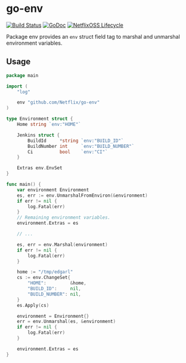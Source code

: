 # go-env

[![Build Status](https://travis-ci.org/Netflix/go-env.svg?branch=master)](https://travis-ci.org/Netflix/go-env)
[![GoDoc](https://godoc.org/github.com/Netflix/go-env?status.svg)](https://godoc.org/github.com/Netflix/go-env)
[![NetflixOSS Lifecycle](https://img.shields.io/osslifecycle/Netflix/go-expect.svg)]()


Package env provides an `env` struct field tag to marshal and unmarshal environment variables.

## Usage

```go
package main

import (
	"log"

	env "github.com/Netflix/go-env"
)

type Environment struct {
	Home string `env:"HOME"`

	Jenkins struct {
		BuildId     *string `env:"BUILD_ID"`
		BuildNumber int     `env:"BUILD_NUMBER"`
		Ci          bool    `env:"CI"`
	}

	Extras env.EnvSet
}

func main() {
	var environment Environment
	es, err := env.UnmarshalFromEnviron(&environment)
	if err != nil {
		log.Fatal(err)
	}
	// Remaining environment variables.
	environment.Extras = es

	// ...

	es, err = env.Marshal(environment)
	if err != nil {
		log.Fatal(err)
	}

	home := "/tmp/edgarl"
	cs := env.ChangeSet{
		"HOME":         &home,
		"BUILD_ID":     nil,
		"BUILD_NUMBER": nil,
	}
	es.Apply(cs)

	environment = Environment{}
	err = env.Unmarshal(es, &environment)
	if err != nil {
		log.Fatal(err)
	}

	environment.Extras = es
}
```
